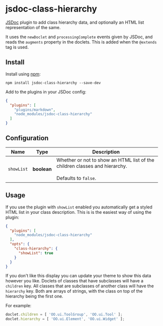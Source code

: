 # jsdoc-class-hierarchy
[JSDoc](http://usejsdoc.org/) plugin to add class hierarchy data, and optionally
an HTML list representation of the same.

It uses the `newDoclet` and `processingComplete` events given by JSDoc, and
reads the `augments` property in the doclets. This is added when the `@extends`
tag is used.

## Install
Install using [npm](https://www.npmjs.com/package/jsdoc-class-hierarchy):

```
npm install jsdoc-class-hierarchy --save-dev
```

Add to the plugins in your JSDoc config:

```json
{
  "plugins": [
    "plugins/markdown",
    "node_modules/jsdoc-class-hierarchy"
  ]
}
```

## Configuration
Name|Type|Description
--|--|--
`showList` | **boolean** | Whether or not to show an HTML list of the children classes and hierarchy.<br><br> Defaults to `false`.

## Usage
If you use the plugin with `showList` enabled you automatically get a styled
HTML list in your class description. This is is the easiest way of using the
plugin:

```json
{
  "plugins": [
    "node_modules/jsdoc-class-hierarchy"
  ],
  "opts": {
    "class-hierarchy": {
      "showList": true
    }
  }
}
```

If you don't like this display you can update your theme to show this data
however you like. Doclets of classes that have subclasses will have a
`children` key. All classes that are subclasses of another class will have the
`hierarchy` key. Both are arrays of strings, with the class on top of the
hierarchy being the first one.

For example:

```javascript
doclet.children = [ 'OO.ui.ToolGroup', 'OO.ui.Tool' ];
doclet.hierarchy = [ 'OO.ui.Element', 'OO.ui.Widget' ];
```
